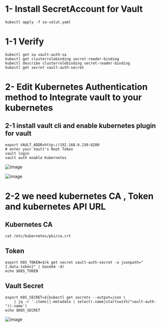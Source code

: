 # 1- Install SecretAccount for Vault
```
kubectl apply -f sa-valut.yaml
```
# 1-1 Verify 
```
kubectl get sa vault-auth-sa
kubectl get clusterrolebinding secret-reader-binding
kubectl describe clusterrolebinding secret-reader-binding
kubectl get secret vault-auth-secret
```

# 2- Edit Kubernetes Authentication method to Integrate vault to your kubernetes
## 2-1 install vault cli and enable kubernetes plugin for vault
```
export VAULT_ADDR=http://192.168.6.150:8200
# enter your Vault's Root Token
vault login  
vault auth enable Kubernetes
```

![image](https://github.com/user-attachments/assets/d0f06359-6cd8-4f0c-ab46-61fde601691e)

![image](https://github.com/user-attachments/assets/201940e1-2b9e-4d2a-8104-3c7d8e057210)

# 2-2 we need kubernetes CA , Token and kubernetes API URL
## Kubernetes CA
```
cat /etc/kubernetes/pki/ca.crt
```
## Token
```
export K8S_TOKEN=$(k get secret vault-auth-secret -o jsonpath="{.data.token}" | base64 -d)
echo $K8S_TOKEN
```
## Vault Secret 
```
export K8S_SECRET=$(kubectl get secrets --output=json \
    | jq -r '.items[].metadata | select(.name|startswith("vault-auth-")).name')
echo $K8S_SECRET
```
![image](https://github.com/user-attachments/assets/4706f92d-beb7-42de-990f-81e3b316e966)
